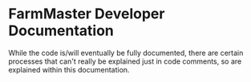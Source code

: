 # FarmMaster Developer Documentation

While the code is/will eventually be fully documented, there are certain processes that can't really be explained just in code comments, so
are explained within this documentation.